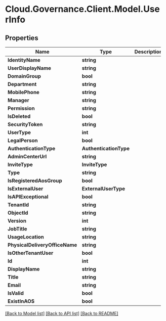 # Cloud.Governance.Client.Model.UserInfo
## Properties

Name | Type | Description | Notes
------------ | ------------- | ------------- | -------------
**IdentityName** | **string** |  | [optional] 
**UserDisplayName** | **string** |  | [optional] 
**DomainGroup** | **bool** |  | [optional] 
**Department** | **string** |  | [optional] 
**MobilePhone** | **string** |  | [optional] 
**Manager** | **string** |  | [optional] 
**Permission** | **string** |  | [optional] 
**IsDeleted** | **bool** |  | [optional] 
**SecurityToken** | **string** |  | [optional] 
**UserType** | **int** |  | [optional] 
**LegalPerson** | **bool** |  | [optional] 
**AuthenticationType** | **AuthenticationType** |  | [optional] 
**AdminCenterUrl** | **string** |  | [optional] 
**InviteType** | **InviteType** |  | [optional] 
**Type** | **string** |  | [optional] 
**IsRegisteredAosGroup** | **bool** |  | [optional] 
**IsExternalUser** | **ExternalUserType** |  | [optional] 
**IsAPIExceptional** | **bool** |  | [optional] 
**TenantId** | **string** |  | [optional] 
**ObjectId** | **string** |  | [optional] 
**Version** | **int** |  | [optional] 
**JobTitle** | **string** |  | [optional] 
**UsageLocation** | **string** |  | [optional] 
**PhysicalDeliveryOfficeName** | **string** |  | [optional] 
**IsOtherTenantUser** | **bool** |  | [optional] 
**Id** | **int** |  | [optional] 
**DisplayName** | **string** |  | [optional] 
**Title** | **string** |  | [optional] 
**Email** | **string** |  | [optional] 
**IsValid** | **bool** |  | [optional] 
**ExistInAOS** | **bool** |  | [optional] 

[[Back to Model list]](../README.md#documentation-for-models) [[Back to API list]](../README.md#documentation-for-api-endpoints) [[Back to README]](../README.md)

